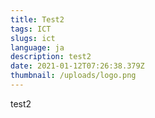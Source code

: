 ```yaml
---
title: Test2
tags: ICT
slugs: ict
language: ja
description: test2
date: 2021-01-12T07:26:38.379Z
thumbnail: /uploads/logo.png
---
```

test2